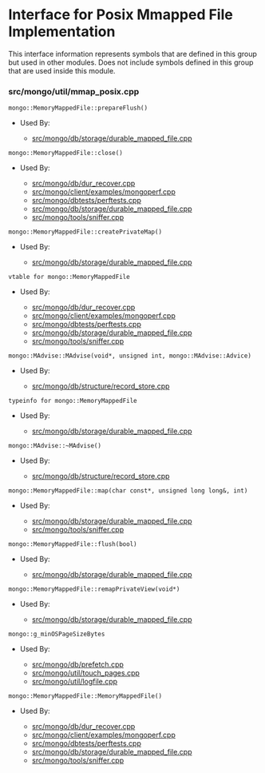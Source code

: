 
# Interface for Posix Mmapped File Implementation
This interface information represents symbols that are defined in this group but used in other modules.  Does not include symbols defined in this group that are used inside this module.

### src/mongo/util/mmap\_posix.cpp

<div></div>

    mongo::MemoryMappedFile::prepareFlush()

- Used By:

    - [src/mongo/db/storage/durable\_mapped\_file.cpp](../../../../storage/journaling)

<div></div>

    mongo::MemoryMappedFile::close()

- Used By:

    - [src/mongo/db/dur\_recover.cpp](../../../../storage/journaling)
    - [src/mongo/client/examples/mongoperf.cpp](../../../../network/cpp\_client\_driver)
    - [src/mongo/dbtests/perftests.cpp](../../../../tests/unit\_tests)
    - [src/mongo/db/storage/durable\_mapped\_file.cpp](../../../../storage/journaling)
    - [src/mongo/tools/sniffer.cpp](../../../../tools/tools)

<div></div>

    mongo::MemoryMappedFile::createPrivateMap()

- Used By:

    - [src/mongo/db/storage/durable\_mapped\_file.cpp](../../../../storage/journaling)

<div></div>

    vtable for mongo::MemoryMappedFile

- Used By:

    - [src/mongo/db/dur\_recover.cpp](../../../../storage/journaling)
    - [src/mongo/client/examples/mongoperf.cpp](../../../../network/cpp\_client\_driver)
    - [src/mongo/dbtests/perftests.cpp](../../../../tests/unit\_tests)
    - [src/mongo/db/storage/durable\_mapped\_file.cpp](../../../../storage/journaling)
    - [src/mongo/tools/sniffer.cpp](../../../../tools/tools)

<div></div>

    mongo::MAdvise::MAdvise(void*, unsigned int, mongo::MAdvise::Advice)

- Used By:

    - [src/mongo/db/structure/record\_store.cpp](../../../../storage/storage\_layer\_structure)

<div></div>

    typeinfo for mongo::MemoryMappedFile

- Used By:

    - [src/mongo/db/storage/durable\_mapped\_file.cpp](../../../../storage/journaling)

<div></div>

    mongo::MAdvise::~MAdvise()

- Used By:

    - [src/mongo/db/structure/record\_store.cpp](../../../../storage/storage\_layer\_structure)

<div></div>

    mongo::MemoryMappedFile::map(char const*, unsigned long long&, int)

- Used By:

    - [src/mongo/db/storage/durable\_mapped\_file.cpp](../../../../storage/journaling)
    - [src/mongo/tools/sniffer.cpp](../../../../tools/tools)

<div></div>

    mongo::MemoryMappedFile::flush(bool)

- Used By:

    - [src/mongo/db/storage/durable\_mapped\_file.cpp](../../../../storage/journaling)

<div></div>

    mongo::MemoryMappedFile::remapPrivateView(void*)

- Used By:

    - [src/mongo/db/storage/durable\_mapped\_file.cpp](../../../../storage/journaling)

<div></div>

    mongo::g_minOSPageSizeBytes

- Used By:

    - [src/mongo/db/prefetch.cpp](../../../../storage/page\_fault\_utilities)
    - [src/mongo/util/touch\_pages.cpp](../../../../utilities/utilities)
    - [src/mongo/util/logfile.cpp](../../../../storage/journaling)

<div></div>

    mongo::MemoryMappedFile::MemoryMappedFile()

- Used By:

    - [src/mongo/db/dur\_recover.cpp](../../../../storage/journaling)
    - [src/mongo/client/examples/mongoperf.cpp](../../../../network/cpp\_client\_driver)
    - [src/mongo/dbtests/perftests.cpp](../../../../tests/unit\_tests)
    - [src/mongo/db/storage/durable\_mapped\_file.cpp](../../../../storage/journaling)
    - [src/mongo/tools/sniffer.cpp](../../../../tools/tools)
